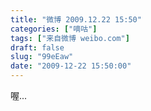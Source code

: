 ```yaml
---
title: "微博 2009.12.22 15:50"
categories: ["嘀咕"]
tags: ["来自微博 weibo.com"]
draft: false
slug: "99eEaw"
date: "2009-12-22 15:50:00"
---
```


<p>喔... ​​​​</p>
